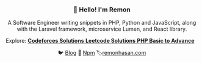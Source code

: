 <h3 align="center">👋 Hello! I'm Remon</h3>
<P  align="center">A Software Engineer writing snippets in PHP, Python and JavaScript, along with the Laravel framework, microservice Lumen, and React library.</P>
 Explore:
 <a href="https://github.com/Remonhasan/codeforces">
  <strong>Codeforces Solutions</strong>
</a>
 <a href="https://github.com/Remonhasan/leetcode-solutions">
  <strong>Leetcode Solutions</strong>
</a>
 <a href="https://github.com/Remonhasan/php-basic-to-advance">
  <strong>PHP Basic to Advance</strong>
</a>
<p align="center">
  🐦 <a href="https://dev.to/remonhasan">Blog</a> 🐹
  <a href="https://www.npmjs.com/~remonhasan">Npm</a>
  🏷️<a href="https://remonhasan.com/">remonhasan.com</a>
</p>

